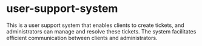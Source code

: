# user-support-system
This is a user support system that enables clients to create tickets, and administrators can manage and resolve these tickets. The system facilitates efficient communication between clients and administrators.
